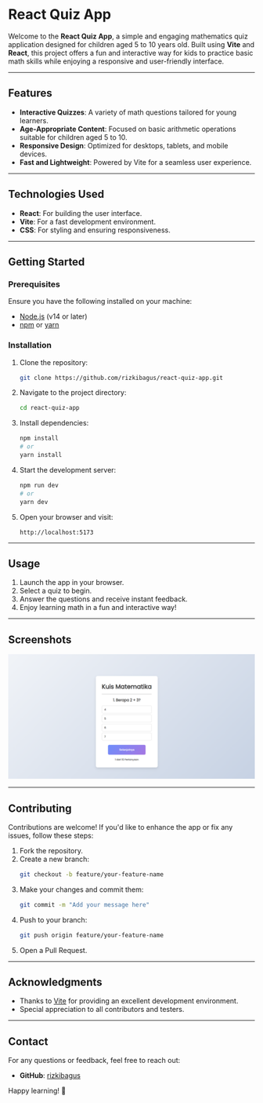 # React Quiz App

Welcome to the **React Quiz App**, a simple and engaging mathematics quiz application designed for children aged 5 to 10 years old. Built using **Vite** and **React**, this project offers a fun and interactive way for kids to practice basic math skills while enjoying a responsive and user-friendly interface.

---

## **Features**

- **Interactive Quizzes**: A variety of math questions tailored for young learners.
- **Age-Appropriate Content**: Focused on basic arithmetic operations suitable for children aged 5 to 10.
- **Responsive Design**: Optimized for desktops, tablets, and mobile devices.
- **Fast and Lightweight**: Powered by Vite for a seamless user experience.

---

## **Technologies Used**

- **React**: For building the user interface.
- **Vite**: For a fast development environment.
- **CSS**: For styling and ensuring responsiveness.

---

## **Getting Started**

### **Prerequisites**

Ensure you have the following installed on your machine:
- [Node.js](https://nodejs.org/) (v14 or later)
- [npm](https://www.npmjs.com/) or [yarn](https://yarnpkg.com/)

### **Installation**

1. Clone the repository:
   ```bash
   git clone https://github.com/rizkibagus/react-quiz-app.git
   ```

2. Navigate to the project directory:
   ```bash
   cd react-quiz-app
   ```

3. Install dependencies:
   ```bash
   npm install
   # or
   yarn install
   ```

4. Start the development server:
   ```bash
   npm run dev
   # or
   yarn dev
   ```

5. Open your browser and visit:
   ```
   http://localhost:5173
   ```

---

## **Usage**

1. Launch the app in your browser.
2. Select a quiz to begin.
3. Answer the questions and receive instant feedback.
4. Enjoy learning math in a fun and interactive way!

---

## **Screenshots**

![Screenshot](./src/assets/ss.png)

---

## **Contributing**

Contributions are welcome! If you'd like to enhance the app or fix any issues, follow these steps:

1. Fork the repository.
2. Create a new branch:
   ```bash
   git checkout -b feature/your-feature-name
   ```
3. Make your changes and commit them:
   ```bash
   git commit -m "Add your message here"
   ```
4. Push to your branch:
   ```bash
   git push origin feature/your-feature-name
   ```
5. Open a Pull Request.

---

## **Acknowledgments**

- Thanks to [Vite](https://vitejs.dev/) for providing an excellent development environment.
- Special appreciation to all contributors and testers.

---

## **Contact**

For any questions or feedback, feel free to reach out:
- **GitHub**: [rizkibagus](https://github.com/rizkibagus)

Happy learning! 🎉

